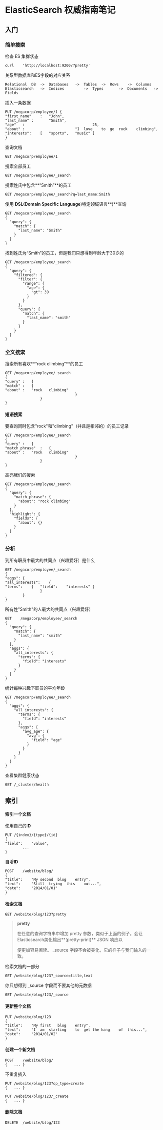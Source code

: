 # ElasticSearch 权威指南笔记


<!--more-->

## 入门

### 简单搜索

检查 ES 集群状态

```shell
curl	'http://localhost:9200/?pretty'
```

关系型数据库和ES字段的对应关系

```shell
Relational	DB	->	Databases	->	Tables	->	Rows	->	Columns
Elasticsearch	->	Indices			->	Types		->	Documents	->	Fields
```

插入一条数据

```shell
PUT	/megacorp/employee/1 {
"first_name"	:	"John",
"last_name"	:		"Smith",
"age"	:								25,
"about"	:						"I	love	to	go	rock	climbing",
"interests":	[	"sports",	"music"	]
}
```

查询文档

```shell
GET	/megacorp/employee/1
```

搜索全部员工

```shell
GET	/megacorp/employee/_search
```

搜索姓氏中包含**“Smith”**的员工

```shell
GET	/megacorp/employee/_search?q=last_name:Smith
```

使用  **DSL(Domain Specific Language**)特定领域语言**)**查询

```shell
GET	/megacorp/employee/_search
{
  "query": {
    "match": {
      "last_name": "Smith"
    }
  }
}
```

找到姓氏为“Smith”的员工，但是我们只想得到年龄大于30岁的

```shell
GET	/megacorp/employee/_search
{
  "query": {
    "filtered": {
      "filter": {
        "range": {
          "age": {
            "gt": 30
          }
        }
      },
      "query": {
        "match": {
          "last_name": "smith"
        }
      }
    }
  }
}
```

### 全文搜索

搜索所有喜欢**“rock climbing”**的员工

```shell
GET	/megacorp/employee/_search
{
"query"	:	{
"match"	:	{
"about"	:	"rock	climbing"
								}
				}
}
```

#### 短语搜索

要查询同时包含"rock"和"climbing"（并且是相邻的）的员工记录

```shell
GET	/megacorp/employee/_search
{
"query"	:	{
"match_phrase"	:	{
"about"	:	"rock	climbing"
								}
				}
}
```

高亮我们的搜索

```shell
GET	/megacorp/employee/_search
{
  "query": {
    "match_phrase": {
      "about": "rock climbing"
    }
  },
  "highlight": {
    "fields": {
      "about": {}
    }
  }
}				
```

### 分析

到所有职员中最大的共同点（兴趣爱好）是什么

```shell
GET	/megacorp/employee/_search
{
"aggs":	{
"all_interests":	{
"terms":	{	"field":	"interests"	}
				}
		}
}
```

所有姓"Smith"的人最大的共同点（兴趣爱好）

 ```shell
 GET	/megacorp/employee/_search
 {
   "query": {
     "match": {
       "last_name": "smith"
     }
   },
   "aggs": {
     "all_interests": {
       "terms": {
         "field": "interests"
       }
     }
   }
 }
 ```

统计每种兴趣下职员的平均年龄

```shell
GET	/megacorp/employee/_search
{
  "aggs": {
    "all_interests": {
      "terms": {
        "field": "interests"
      },
      "aggs": {
        "avg_age": {
          "avg": {
            "field": "age"
          }
        }
      }
    }
  }
}
```

查看集群健康状态

```shell
GET	/_cluster/health
```



## 索引

#### 索引一个文档

使用自己的**ID**

```shell
PUT	/{index}/{type}/{id}
{
"field":	"value",
		...
}
```

自增**ID**

```shell
POST	/website/blog/
{
"title":	"My	second	blog	entry",
"text":		"Still	trying	this	out...",
"date":		"2014/01/01"
}
```

#### 检索文档

```
GET	/website/blog/123?pretty
```

> **pretty**	
>
> 在任意的查询字符串中增加	pretty	参数，类似于上面的例子。会让Elasticsearch美化输出**(pretty-print)** JSON 响应以
>
> 便更加容易阅读。	_source	字段不会被美化，它的样子与我们输入的一致。

检索文档的一部分

```
GET	/website/blog/123?_source=title,text
```

你只想得到	_source	字段而不要其他的元数据

```
GET	/website/blog/123/_source
```

#### 更新整个文档

```shell
PUT	/website/blog/123
{
"title":	"My	first	blog	entry",
"text":		"I	am	starting	to	get	the	hang	of	this...",
"date":		"2014/01/02"
}
```

#### 创建一个新文档

```
POST	/website/blog/
{	...	}
```

不重复插入

```
PUT	/website/blog/123?op_type=create
{	...	}
```

```
PUT	/website/blog/123/_create
{	...	}
```

#### 删除文档

```
DELETE	/website/blog/123
```


